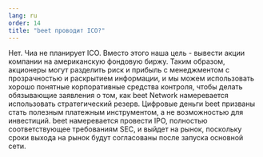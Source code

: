 ```yaml
---
lang: ru
order: 14
title: "beet проводит ICO?"
---
```


Нет. Чиа не планирует ICO. Вместо этого наша цель - вывести акции компании на американскую фондовую биржу. Таким образом, акционеры могут разделить риск и прибыль с менеджментом с прозрачностью и раскрытием информации, и мы можем использовать хорошо понятные корпоративные средства контроля, чтобы делать обязывающие заявления о том, как beet Network намеревается использовать стратегический резерв. Цифровые деньги beet призваны стать полезным платежным инструментом, а не возможностью для инвестиций. beet намеревается провести IPO, полностью соответствующее требованиям SEC, и выйдет на рынок, поскольку сроки выхода на рынок будут согласованы после запуска основной сети.

